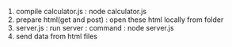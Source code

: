 1. compile calculator.js  : node calculator.js
2. prepare html(get and post) : open these html locally from folder
3. server.js : run server : command : node server.js
4. send data from html files
